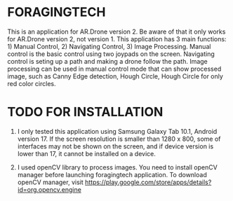 FORAGINGTECH
============

This is an application for AR.Drone version 2. Be aware of that it only works for AR.Drone version 2, not version 1. This application has 3 main functions: 1) Manual Control, 2) Navigating Control, 3) Image Processing. Manual control is the basic control using two joypads on the screen. Navigating control is seting up a path and making a drone follow the path. Image processing can be used in manual control mode that can show processed image, such as Canny Edge detection, Hough Circle, Hough Circle for only red color circles.


TODO FOR INSTALLATION
============

1. I only tested this application using Samsung Galaxy Tab 10.1, Android version 17. If the screen resolution is smaller than 1280 x 800, some of interfaces may not be shown on the screen, and if device version is lower than 17, it cannot be installed on a device.

2. I used openCV library to process images. You need to install openCV manager before launching foragingtech application. To download openCV manager, visit https://play.google.com/store/apps/details?id=org.opencv.engine
